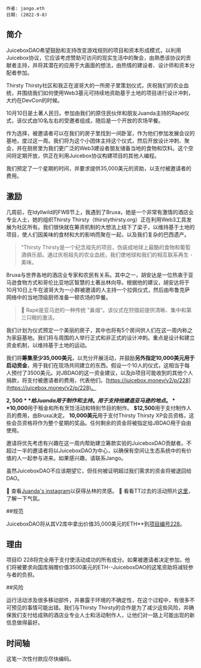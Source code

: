 
```
作者: jango.eth
日期: (2022-9-8)
```

## 简介

JuiceboxDAO希望鼓励和支持改变游戏规则的项目和资本形成模式，以利用Juicebox协议，它应该考虑赞助可访问的现实生活中的聚会，由熟悉该协议的贡献者主持，并将其潜在的应用于大画面的想法，由热情的建设者、设计师和资本分配者参加。

Thirsty Thirsty社区和我正在波哥大的一所房子里策划仪式，庆祝我们的农业血统，并围绕我们如何使用Web3基元可持续地资助基于土地的项目进行设计冲刺，大约在DevCon的时候。

10月10日是土著人民日。参加由我们的原住民伙伴和朋友Juanda主持的Rapé仪式，该仪式由10名左右的受邀者组成，随后是一个开放的农场早餐。

作为选择，被邀请者可以在我们的房子里找到一间卧室，作为他们参加发展会议的基地，度过这一周。我们将为这个小团体主持这个仪式，然后开放设计冲刺、聚会，并在厨房里为我们更广泛的Web3建设者朋友储备当地的食物和饮料。这个空间将定期开放，供正在利用Juicebox协议构建项目的其他人编程。

我们预定了一个星期的时间，并要求提供35,000美元的资助，以支付被邀请者的费用。

## 激励

几周前，在Idyllwild的FWB节上，我遇到了Bruxa，她是一个非常有激情的酒店业专业人士，她的组织Thirsty Thirsty（thirstythirsty.org）正在利用Web3工具发展为社区所有。我们很快就在筹资机制的大想法上结下了梁子，以维持基于土地的项目，使人们因美味的食材和大的影响而聚在一起，以及我们复杂的巴西遗产。

> "Thirsty Thirsty是一个纪念祖先的项目，伪装成地球上最酷的食物和葡萄酒俱乐部。通过庆祝祖先的农业血统，我们使地球和我们的相互联系再生 - 美味。

Bruxa与世界各地的酒店业专家和农民有关系。其中之一，胡安达是一位热衷于亚马逊食物方式和哥伦比亚地区智慧的土著丛林向导。根据他的建议，胡安达将于10月10日上午在波哥大为一小群被邀请的人主持一个拉佩仪式，然后由布鲁克萨网络中的当地顶级厨师准备一顿农场的早餐。

> 🐍 Rapé是亚马逊的一种传统 "鼻烟"。该仪式在狩猎前提供清晰、集中和第三只眼的激活。

我们计划为仪式预定一个美丽的房子，其中也将有5个房间供人们在这一周内称之为家庭基地。我们将与周围的人举行正式和非正式的设计冲刺。重点是设计和建立资金机制，以维持基于土地的运动。

我们将**筹集至少35,000美元**，以充分开展活动，并鼓励**另外指定10,000美元用于启动资金**，用于我们在现场共同建立的东西。假设一个10人的仪式，这相当于每人预付了3500美元。对JBDAO的这一资金建议，以及jb项目可能收到的其他个人捐款，将支付被邀请者的费用，代表他们。[https://juicebox.money/v2/p/228](https://juicebox.money/v2/p/228)。

**$2,500**给Juanda用于制作和主持。用于支持他建造亚马逊的地点。
**$10,000**用于租金和所有烹饪活动和特别节目的制作。
**$12,500**用于支付制作人员的费用，由Bruxa决定。
**10,000美元**用于支付Thirsty Thirsty XP会员资格，这些会员资格将作为整个星期的奖品。任何剩余的资金将被指定给JBDAO用于自由使用。

邀请将优先考虑有兴趣在这一周内帮助建立筹款实验的JuiceboxDAO贡献者。不超过一半的邀请者将以JuiceboxDAO为中心，以确保有空间让生态系统中的有价值的人一起参与进来。如果感兴趣，请联系Jango。


虽然JuiceboxDAO不应该期望它，但任何被证明超过我们需求的资金将被退回给DAO。

🐍 查看[Juanda's instagram](https://www.instagram.com/juandamazonas/)以获得丛林的灵感。
🥂 看看TT过去的活动照片[这里](https://www.thirstythirsty.org/events)，了解一下气氛。

##规范

JuiceboxDAO将从其V2库中拿出价值35,000美元的ETH**到[项目编号228](https://juicebox.money/v2/p/228)。

## 理由

项目ID 228将完全用于支付使活动成功的所有成分。如果被邀请者决定参加，他们将被要求向国库捐赠价值3500美元的ETH--JuiceboxDAO的这笔资助将减轻参与者的负担。

##风险

运行活动涉及很多移动部件，并暴露于环境的不确定性，在这个过程中，有很多不可预见的事情可能出错。我们与Thirsty Thirsty的合作是为了减少这些风险，并确保我们支付给成熟的酒店业专业人士和活动制作人，让他们对一路上可能出现的新信息做得最好。

## 时间轴

这笔一次性付款应尽快编码。
